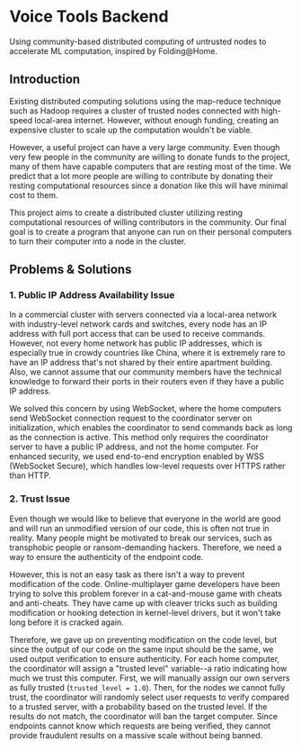 # Voice Tools Backend
 
Using community-based distributed computing of untrusted nodes to accelerate ML computation, inspired by Folding@Home.

## Introduction

Existing distributed computing solutions using the map-reduce technique such as Hadoop requires a cluster of trusted nodes connected with high-speed local-area internet. However, without enough funding, creating an expensive cluster to scale up the computation wouldn't be viable.

However, a useful project can have a very large community. Even though very few people in the community are willing to donate funds to the project, many of them have capable computers that are resting most of the time. We predict that a lot more people are willing to contribute by donating their resting computational resources since a donation like this will have minimal cost to them.

This project aims to create a distributed cluster utilizing resting computational resources of willing contributors in the community. Our final goal is to create a program that anyone can run on their personal computers to turn their computer into a node in the cluster.

## Problems & Solutions

### 1. Public IP Address Availability Issue

In a commercial cluster with servers connected via a local-area network with industry-level network cards and switches, every node has an IP address with full port access that can be used to receive commands. However, not every home network has public IP addresses, which is especially true in crowdy countries like China, where it is extremely rare to have an IP address that's not shared by their entire apartment building. Also, we cannot assume that our community members have the technical knowledge to forward their ports in their routers even if they have a public IP address.

We solved this concern by using WebSocket, where the home computers send WebSocket connection request to the coordinator server on initialization, which enables the coordinator to send commands back as long as the connection is active. This method only requires the coordinator server to have a public IP address, and not the home computer. For enhanced security, we used end-to-end encryption enabled by WSS (WebSocket Secure), which handles low-level requests over HTTPS rather than HTTP.

### 2. Trust Issue

Even though we would like to believe that everyone in the world are good and will run an unmodified version of our code, this is often not true in reality. Many people might be motivated to break our services, such as transphobic people or ransom-demanding hackers. Therefore, we need a way to ensure the authenticity of the endpoint code.

However, this is not an easy task as there isn't a way to prevent modification of the code. Online-multiplayer game developers have been trying to solve this problem forever in a cat-and-mouse game with cheats and anti-cheats. They have came up with cleaver tricks such as building modification or hooking detection in kernel-level drivers, but it won't take long before it is cracked again.

Therefore, we gave up on preventing modification on the code level, but since the output of our code on the same input should be the same, we used output verification to ensure authenticity. For each home computer, the coordinator will assign a "trusted level" variable--a ratio indicating how much we trust this computer. First, we will manually assign our own servers as fully trusted (`trusted_level = 1.0`). Then, for the nodes we cannot fully trust, the coordinator will randomly select user requests to verify compared to a trusted server, with a probability based on the trusted level. If the results do not match, the coordinator will ban the target computer. Since endpoints cannot know which requests are being verified, they cannot provide fraudulent results on a massive scale without being banned.
